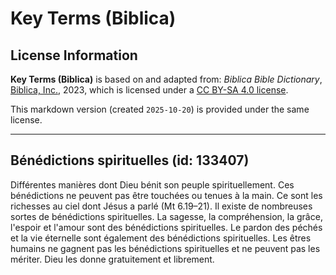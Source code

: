 # Key Terms (Biblica)

## License Information

**Key Terms (Biblica)** is based on and adapted from: _Biblica Bible Dictionary_, [Biblica, Inc.](https://www.biblica.com/), 2023, which is licensed under a [CC BY-SA 4.0 license](https://creativecommons.org/licenses/by-sa/4.0/legalcode.en).

This markdown version (created `2025-10-20`) is provided under the same license.



--------------------------------

## Bénédictions spirituelles (id: 133407)

Différentes manières dont Dieu bénit son peuple spirituellement. Ces bénédictions ne peuvent pas être touchées ou tenues à la main. Ce sont les richesses au ciel dont Jésus a parlé (Mt 6\.19–21\). Il existe de nombreuses sortes de bénédictions spirituelles. La sagesse, la compréhension, la grâce, l'espoir et l'amour sont des bénédictions spirituelles. Le pardon des péchés et la vie éternelle sont également des bénédictions spirituelles. Les êtres humains ne gagnent pas les bénédictions spirituelles et ne peuvent pas les mériter. Dieu les donne gratuitement et librement.



